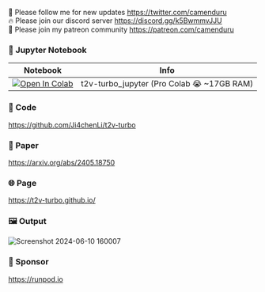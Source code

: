 🐣 Please follow me for new updates https://twitter.com/camenduru <br />
🔥 Please join our discord server https://discord.gg/k5BwmmvJJU <br />
🥳 Please join my patreon community https://patreon.com/camenduru <br />

### 🍊 Jupyter Notebook

| Notebook | Info
| --- | --- |
[![Open In Colab](https://colab.research.google.com/assets/colab-badge.svg)](https://colab.research.google.com/github/camenduru/t2v-turbo-jupyter/blob/main/t2v_turbo_jupyter.ipynb) | t2v-turbo_jupyter (Pro Colab 😭 ~17GB RAM)

### 🧬 Code
https://github.com/Ji4chenLi/t2v-turbo

### 📄 Paper
https://arxiv.org/abs/2405.18750

### 🌐 Page
https://t2v-turbo.github.io/

### 🖼 Output
![Screenshot 2024-06-10 160007](https://github.com/camenduru/t2v-turbo-jupyter/assets/54370274/0c2752d7-26ae-41ce-9e46-ebbabd1552ec)

### 🏢 Sponsor
https://runpod.io
